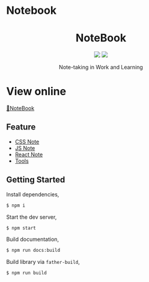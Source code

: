 # Notebook

<p align="center">
    <h1 align="center">NoteBook</h1>
    <p align="center">
    <img src='https://img.shields.io/travis/jolylai/notebook.svg'>
    <img src='https://img.shields.io/github/license/jolylai/notebook.svg'>
    </p>
    <p align="center">
        Note-taking in Work and Learning<br>
    </p>
</p>

# View online

[📝NoteBook](https://jolylai.github.io/notebook/)

## Feature

- [CSS Note](https://jolylai.github.io/notebook/css/)
- [JS Note](https://jolylai.github.io/notebook/javascript/)
- [React Note](https://jolylai.github.io/notebook/react/)
- [Tools](https://jolylai.github.io/notebook/tools/)

## Getting Started

Install dependencies,

```bash
$ npm i
```

Start the dev server,

```bash
$ npm start
```

Build documentation,

```bash
$ npm run docs:build
```

Build library via `father-build`,

```bash
$ npm run build
```
